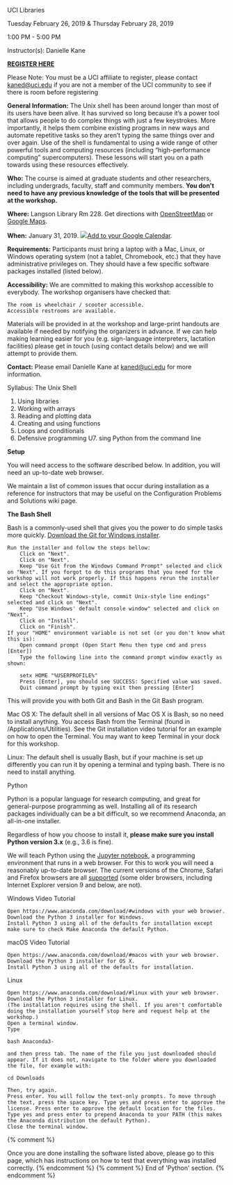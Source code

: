 UCI Libraries

Tuesday February 26, 2019 & Thursday February 28, 2019

1:00 PM - 5:00 PM

Instructor(s): Danielle Kane

<b><a href="https://www.eventbrite.com/e/intro-to-unix-shell-tickets-53820982006">REGISTER HERE</a></b>

Please Note: You must be a UCI affiliate to register, please contact kaned@uci.edu if you are not a member of the UCI community to see if there is room before registering

**General Information:** The Unix shell has been around longer than most of its users have been alive. It has survived so long because it’s a power tool that allows people to do complex things with just a few keystrokes. More importantly, it helps them combine existing programs in new ways and automate repetitive tasks so they aren’t typing the same things over and over again. Use of the shell is fundamental to using a wide range of other powerful tools and computing resources (including “high-performance computing” supercomputers). These lessons will start you on a path towards using these resources effectively.

**Who:** The course is aimed at graduate students and other researchers, including undergrads, faculty, staff and community members. <b>You don't need to have any previous knowledge of the tools that will be presented at the workshop.</b> 

**Where:** Langson Library Rm 228. Get directions with <a href="https://www.openstreetmap.org/#map=17/33.64745/-117.83871">OpenStreetMap</a> or <a href="https://goo.gl/maps/528F8BGTYvJ2">Google Maps</a>.

**When:** January 31, 2019. <a target="_blank" href="https://calendar.google.com/event?action=TEMPLATE&amp;tmeid=Nmhkc2U0dHUzYmxnaWE5cmpydXRhYmYwNmUga2FuZWRAdWNpLmVkdQ&amp;tmsrc=kaned%40uci.edu"><img border="0" src="https://www.google.com/calendar/images/ext/gc_button1_en.gif">Add to your Google Calendar</a>.

**Requirements:** Participants must bring a laptop with a Mac, Linux, or Windows operating system (not a tablet, Chromebook, etc.) that they have administrative privileges on. They should have a few specific software packages installed (listed below). 

**Accessibility:** We are committed to making this workshop accessible to everybody. The workshop organisers have checked that:

    The room is wheelchair / scooter accessible.
    Accessible restrooms are available.

Materials will be provided in at the workshop and large-print handouts are available if needed by notifying the organizers in advance. If we can help making learning easier for you (e.g. sign-language interpreters, lactation facilities) please get in touch (using contact details below) and we will attempt to provide them.

**Contact:** Please email Danielle Kane at kaned@uci.edu for more information.

Syllabus: The Unix Shell

1. Using libraries
2. Working with arrays
3. Reading and plotting data
4. Creating and using functions
5. Loops and conditionals
6. Defensive programming
U7. sing Python from the command line
 
**Setup**

You will need access to the software described below. In addition, you will need an up-to-date web browser.

We maintain a list of common issues that occur during installation as a reference for instructors that may be useful on the Configuration Problems and Solutions wiki page.

**The Bash Shell**

Bash is a commonly-used shell that gives you the power to do simple tasks more quickly. <a href="https://gitforwindows.org">Download the Git for Windows installer</a>.

    Run the installer and follow the steps bellow:
        Click on "Next".
        Click on "Next".
        Keep "Use Git from the Windows Command Prompt" selected and click on "Next". If you forgot to do this programs that you need for the workshop will not work properly. If this happens rerun the installer and select the appropriate option.
        Click on "Next".
        Keep "Checkout Windows-style, commit Unix-style line endings" selected and click on "Next".
        Keep "Use Windows' default console window" selected and click on "Next".
        Click on "Install".
        Click on "Finish".
    If your "HOME" environment variable is not set (or you don't know what this is):
        Open command prompt (Open Start Menu then type cmd and press [Enter])
        Type the following line into the command prompt window exactly as shown:

        setx HOME "%USERPROFILE%"
        Press [Enter], you should see SUCCESS: Specified value was saved.
        Quit command prompt by typing exit then pressing [Enter]

This will provide you with both Git and Bash in the Git Bash program.

Mac OS X: The default shell in all versions of Mac OS X is Bash, so no need to install anything. You access Bash from the Terminal (found in /Applications/Utilities). See the Git installation video tutorial for an example on how to open the Terminal. You may want to keep Terminal in your dock for this workshop.

Linux: The default shell is usually Bash, but if your machine is set up differently you can run it by opening a terminal and typing bash. There is no need to install anything.


Python

Python is a popular language for research computing, and great for general-purpose programming as well. Installing all of its research packages individually can be a bit difficult, so we recommend Anaconda, an all-in-one installer.

<p>
  Regardless of how you choose to install it,
  <strong>please make sure you install Python version 3.x</strong>
  (e.g., 3.6 is fine).
</p>

<p>
  We will teach Python using the <a href="https://jupyter.org/">Jupyter notebook</a>,
  a programming environment that runs in a web browser. For this to work you will need a reasonably
  up-to-date browser. The current versions of the Chrome, Safari and
  Firefox browsers are all
  <a href="https://jupyter-notebook.readthedocs.io/en/stable/notebook.html#browser-compatibility">supported</a>
  (some older browsers, including Internet Explorer version 9
  and below, are not).
</p>

Windows
Video Tutorial

    Open https://www.anaconda.com/download/#windows with your web browser.
    Download the Python 3 installer for Windows.
    Install Python 3 using all of the defaults for installation except make sure to check Make Anaconda the default Python.

macOS
Video Tutorial

    Open https://www.anaconda.com/download/#macos with your web browser.
    Download the Python 3 installer for OS X.
    Install Python 3 using all of the defaults for installation.

Linux

    Open https://www.anaconda.com/download/#linux with your web browser.
    Download the Python 3 installer for Linux.
    (The installation requires using the shell. If you aren't comfortable doing the installation yourself stop here and request help at the workshop.)
    Open a terminal window.
    Type

    bash Anaconda3-

    and then press tab. The name of the file you just downloaded should appear. If it does not, navigate to the folder where you downloaded the file, for example with:

    cd Downloads

    Then, try again.
    Press enter. You will follow the text-only prompts. To move through the text, press the space key. Type yes and press enter to approve the license. Press enter to approve the default location for the files. Type yes and press enter to prepend Anaconda to your PATH (this makes the Anaconda distribution the default Python).
    Close the terminal window.

{% comment %}

Once you are done installing the software listed above, please go to this page, which has instructions on how to test that everything was installed correctly.
{% endcomment %}
{% comment %} End of 'Python' section. {% endcomment %} 




